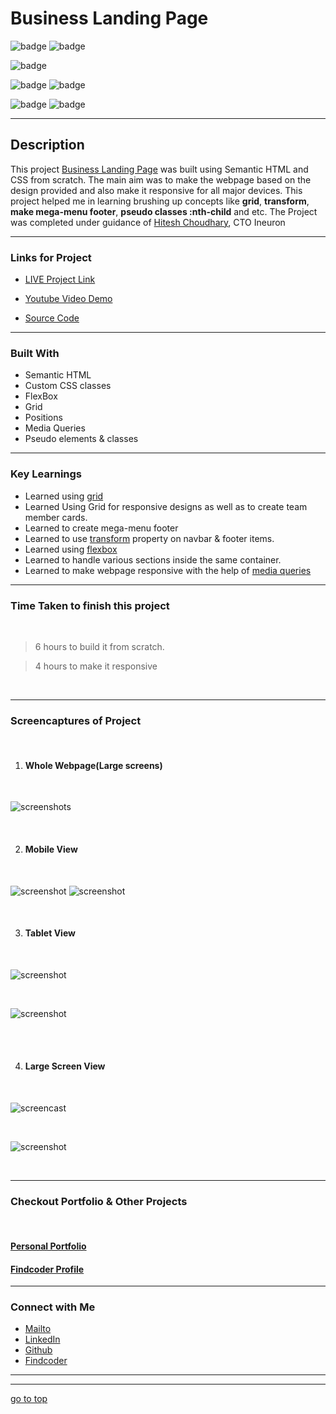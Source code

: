 # Business Landing Page


![badge](https://img.shields.io/badge/HTML%20-CSS-green)
![badge](https://img.shields.io/badge/Business%20-Landing%20Page-orange)

![badge](https://img.shields.io/badge/Fully%20Responsive-Webpage-yellow)

![badge](https://img.shields.io/badge/display:flex%20-display:%20grid-lightgreen)
![badge](https://img.shields.io/badge/pseudo%20elements%20-pseudo%20classes-lightgreen)

![badge](https://img.shields.io/badge/responsive--desgin%20-with%20@media--queries-lightblue)
![badge](https://img.shields.io/badge/Shubham%20Singh%20-grey)

***
## Description

This project [Business Landing Page]() was built using Semantic HTML and CSS from scratch. The main aim was to make the webpage based on the design provided and also make it responsive for all major devices. This project helped me in learning brushing up concepts like **grid**, **transform**, **make mega-menu footer**, **pseudo classes :nth-child** and etc. The Project was completed under guidance of [Hitesh Choudhary](https://github.com/hiteshchoudhary), CTO Ineuron

***

### Links for Project

* [LIVE Project Link]()

* [Youtube Video Demo]()

* [Source Code]()

***
### Built With 

* Semantic HTML
* Custom CSS classes
* FlexBox
* Grid
* Positions
* Media Queries
* Pseudo elements & classes

***

### Key Learnings

* Learned using [grid](https://developer.mozilla.org/en-US/docs/Web/CSS/CSS_Grid_Layout)
* Learned Using Grid for responsive designs as well as to create team member cards. 
* Learned to create mega-menu footer
* Learned to use [transform](https://developer.mozilla.org/en-US/docs/Web/CSS/transform) property on navbar & footer items.
* Learned using [flexbox](https://developer.mozilla.org/en-US/docs/Web/CSS/flex)
* Learned to handle various sections inside the same container.
* Learned to make webpage responsive with the help of [media queries](https://developer.mozilla.org/en-US/docs/Web/CSS/Media_Queries/Using_media_queries)

***

### Time Taken to finish this project
<br>

>6 hours to build it from scratch.

>4 hours to make it responsive

<br>

***

### Screencaptures of Project

<br>

  1. #### Whole Webpage(Large screens)

  <br>

  ![screenshots](./captures/screenshot.png)

  <br>

  2. #### Mobile View

<br>

![screenshot](./captures/mobileview.png)
![screenshot](./captures/mobileview2.png)

<br>

  3. #### Tablet View 

  <br>

  ![screenshot](./captures/tabletview1.png)

  <br>

  ![screenshot](./captures/tabletview2.png)

  <br>

  <br>

  4. #### Large Screen View 

  <br>

  ![screencast](./captures/macview1.png)

  <br>
  
  ![screenshot](./captures/macview2.png)

  <br>

***

### Checkout Portfolio & Other Projects
<br>

#### [Personal Portfolio]()


#### [Findcoder Profile]()
***

### Connect with Me
* [Mailto](mailto:shubhambhoj3@gmail.com)
* [LinkedIn]()
* [Github]()
* [Findcoder]()
***
***
[go to top](#business-landing-page)